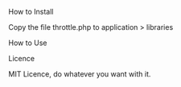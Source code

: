How to Install

Copy the file throttle.php to application > libraries


How to Use




Licence

MIT Licence, do whatever you want with it.